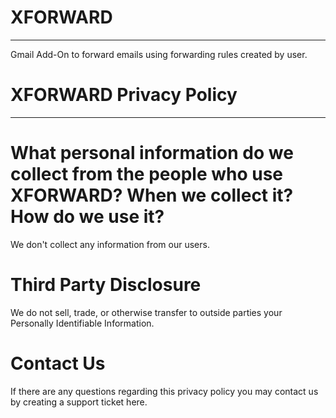 # XFORWARD 
----------------------------------------------------------------------------------------------------
Gmail Add-On to forward emails using forwarding rules created by user.



# XFORWARD Privacy Policy
----------------------------------------------------------------------------------------------------

# What personal information do we collect from the people who use XFORWARD? When we collect it? How do we use it?
We don't collect any information from our users.

# Third Party Disclosure
We do not sell, trade, or otherwise transfer to outside parties your Personally Identifiable Information.

# Contact Us
If there are any questions regarding this privacy policy you may contact us by creating a support ticket here.
